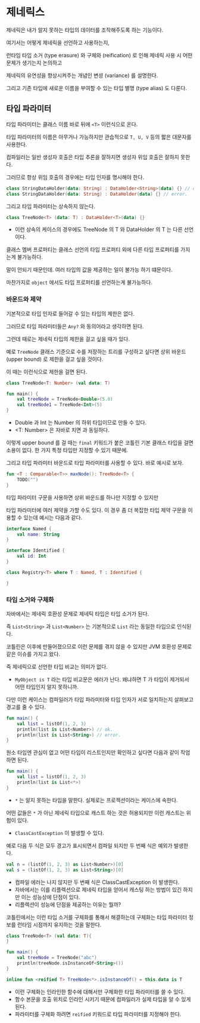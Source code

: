 # 제네릭스 

제네릭은 내가 알지 못하는 타입의 데이터를 조작해주도록 하는 기능이다.

여기서는 어떻게 제네릭을 선언하고 사용하는지, 

런타임 타입 소거 (type erasure) 와 구체와 (reification) 로 인해 제네릭 사용 시 어떤 문제가 생기는지 논의하고 

제네릭의 유연성을 향상시켜주는 개념인 변셩 (variance) 를 설명한다. 

그리고 기존 타입에 새로운 이름을 부여할 수 있는 타입 별명 (type alias) 도 다룬다. 

## 타입 파라미터 

타입 파라미터는 클래스 이름 바로 뒤에 `<T>` 이런식으로 온다. 

타입 파라미터의 이름은 아무거나 가능하지만 관습적으로 `T, U, V` 등의 짧은 대문자를 사용한다. 

컴파일러는 일반 생성자 호출은 타입 추론을 잘하지면 생성자 위임 호출은 잘하지 못한다. 

그러므로 항상 위임 호출의 경우에는 타입 인자를 명시해야 한다. 

```kotlin
class StringDataHolder(data: String) : DataHolder<String>(data) {} // ok.
class StringDataHolder(data: String) : DataHolder(data) {} // error.
```

그리고 타입 파라미터는 상속하지 않는다. 

```kotlin
class TreeNode<T> (data: T) : DataHolder<T>(data) {} 
```

- 이런 상속의 케이스의 경우에도 TreeNode 의 T 와 DataHolder 의 T 는 다른 선언이다. 

클래스 멤버 프로퍼티는 클래스 선언의 타입 프로퍼티 외에 다른 타입 프로퍼티를 가지는게 불가능하다. 

말이 안되기 때문인데. 여러 타입의 값을 제공하는 일이 불가능 하기 떄문이다.

마찬가지로 `object` 에서도 타입 프로퍼티를 선언하는게 불가능하다.

### 바운드와 제약 

기본적으로 타입 인자로 들어갈 수 있는 타입의 제한은 없다. 

그러므로 타입 파라미터들은 `Any?` 와 동의어라고 생각하면 된다.

그런데 때로는 제네릭 타입의 제한을 걸고 싶을 때가 있다. 

예로 `TreeNode` 클래스 기준으로 수를 저장하는 트리를 구성하고 싶다면 상위 바운드 (upper bound) 로 제한을 걸고 싶을 것이다.

이 때는 이런식으로 제한을 걸면 된다.

```kotlin
class TreeNode<T: Number> (val data: T)

fun main() {
    val treeNode = TreeNode<Double>(5.0)
    val treeNode1 = TreeNode<Int>(5)
}
```

- Double 과 Int 는 Number 의 하위 타입이므로 만들 수 있다.
- <T: Number> 은 자바로 치면 <T extends Number> 과 동일하다.

이렇게 upper bound 를 걸 때는 `final` 키워드가 붙은 코틀린 기본 클래스 타입을 걸면 소용이 없다. 한 가지 특정 타입만 지정할 수 있기 때문에. 

그리고 타입 파라미터 바운드로 타입 파라미터를 사용할 수 있다. 바로 예시로 보자.

````kotlin
fun <T : Comparable<T>> maxNode(): TreeNode<T> {
    TODO("")
}
````

타입 파라미터 구문을 사용하면 상위 바운드를 하나만 지정할 수 있지만

타입 파라미터에 여러 제약을 가할 수도 있다. 이 경우 좀 더 복잡한 타입 제약 구문을 이용할 수 있는데 예시는 다음과 같다. 

````kotlin
interface Named {
    val name: String
}

interface Identified {
    val id: Int    
}

class Registry<T> where T : Named, T : Identified {

}
````

### 타입 소거와 구체화 

자바에서는 제네릭 호환성 문제로 제네틱 타입은 타입 소거가 된다. 

즉 `List<String>` 과 `List<Number>` 는 기본적으로 `List` 라는 동일한 타입으로 인식된다. 

코틀린은 이후에 만들어졌으므로 이런 문제를 겪지 않을 수 있지만 JVM 호환성 문제로 같은 이슈를 가지고 왔다. 

즉 제네릭으로 선언한 타입 비교는 의미가 없다. 

- `MyObject is T` 라는 타입 비교문은 에러가 난다. 왜냐하면 T 가 타입이 제거되서 어떤 타입인지 알지 못하니까.

다만 이런 케이스는 컴파일러가 타입 파라미터와 타입 인자가 서로 일치하는지 살펴보고 경고를 줄 수 있다.

```kotlin
fun main() {
    val list = listOf(1, 2, 3)
    println(list is List<Number>) // ok.
    println(list is List<String>) // error. 
}
```

원소 타입엔 관심이 없고 어떤 타입이 리스트인지만 확인하고 싶다면 다음과 같이 작업하면 된다. 

```kotlin
fun main() {
    val list = listOf(1, 2, 3)
    println(list is List<*>)
}
```

- `*` 는 알지 못하는 타입을 말한다. 실제로는 프로젝션이라는 케이스에 속한다.

어떤 값들은 `*` 가 아닌 제네릭 타입으로 캐스트 하는 것은 허용되지만 이런 캐스트는 위험이 있다. 

- `ClassCastException` 이 발생할 수 있다. 

예로 다음 두 식은 모두 경고가 표시되면서 컴파일 되지만 두 번째 식은 예외가 발생한다. 

```kotlin
val n = (listOf(1, 2, 3) as List<Number>)[0]
val s = (listOf(1, 2, 3) as List<String>)[0] 
```

- 컴파일 에러는 나지 않지만 두 번째 식은 ClassCastException 이 발생한다. 
- 자바에서는 이를 리플렉션으로 제네릭 타입을 얻어서 캐스팅 하는 방법이 있긴 하지만 이는 성능상에 단점이 있다. 
- 리플렉션이 성능에 단점을 제공하는 이유는 뭘까? 

코틀린에서는 이런 타입 소거를 구체화를 통해서 해결하는데 구체화는 타입 파라미터 정보를 런타임 시점까지 유지하는 것을 말한다. 

```kotlin
class TreeNode<T> (val data: T){
}

fun main() {
    val treeNode = TreeNode("abc")
    println(treeNode.isInstanceOf<String>())
}

inline fun <reified T> TreeNode<*>.isInstanceOf() = this.data is T
```

- 이런 구체화는 인라인한 함수에 대해서만 구체화한 타입 파라미터를 쓸 수 있다. 
- 함수 본문을 호출 위치로 인라인 시키기 때문에 컴파일러가 실제 타입을 알 수 있게 된다. 
- 파라미터를 구체화 하려면 `reified` 키워드로 타입 파라미터를 지정해야 한다.
